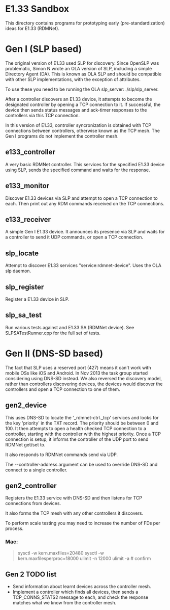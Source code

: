 # E1.33 Sandbox

This directory contains programs for prototyping early (pre-standardization)
ideas for E1.33 (RDMNet).

# Gen I (SLP based)

The original version of E1.33 used SLP for discovery. Since OpenSLP was
problematic, Simon N wrote an OLA version of SLP, including a simple Directory
Agent (DA). This is known as OLA SLP and should be compatible with other SLP
implementations, with the exception of attributes.

To use these you need to be running the OLA slp_server: ./slp/slp_server.

After a controller discovers an E1.33 device, it attempts to become the
designated controller by opening a TCP connection to it. If successful, the
device then sends status messages and ack-timer responses to the controllers
via this TCP connection.

In this version of E1.33, controller syncronization is obtained with TCP
connections between controllers, otherwise known as the TCP mesh. The Gen I
programs do not implement the controller mesh.

## e133_controller

A very basic RDMNet controller. This services for the specified E1.33 device
using SLP, sends the specified command and waits for the response.

## e133_monitor

Discover E1.33 devices via SLP and attempt to open a TCP connection to each.
Then print out any RDM commands received on the TCP connections.

## e133_receiver

A simple Gen I E1.33 device. It announces its presence via SLP and waits for a
controller to send it UDP commands, or open a TCP connection.

## slp_locate

Attempt to discover E1.33 services "service:rdmnet-device". Uses the OLA slp
daemon.

## slp_register

Register a E1.33 device in SLP.

## slp_sa_test

Run various tests against and E1.33 SA (RDMNet device). See SLPSATestRunner.cpp
for the full set of tests.

# Gen II (DNS-SD based)

The fact that SLP uses a reserved port (427) means it can't work with mobile
OSs like iOS and Android. In Nov 2013 the task group started considering using
DNS-SD instead. We also reversed the discovery model, rather than controllers
discovering devices, the devices would discover the controllers and open a TCP
connection to one of them.

## gen2_device

This uses DNS-SD to locate the '_rdmnet-ctrl._tcp' services and looks for the
key 'priority' in the TXT record. The priority should be between 0 and 100. It
then attempts to open a health checked TCP connection to a controller, starting
with the controller with the highest priority. Once a TCP connection is setup,
it informs the controller of the UDP port to send RDMNet get/set to.

It also responds to RDMNet commands send via UDP.

The --controller-address argument can be used to override DNS-SD and connect to
a single controller.

## gen2_controller

Registers the E1.33 service with DNS-SD and then listens for TCP connections
from devices.

It also forms the TCP mesh with any other controllers it discovers.

To perform scale testing you may need to increase the number of FDs per process.

### Mac:

> sysctl -w kern.maxfiles=20480
> sysctl -w kern.maxfilesperproc=18000
> ulimit -n 12000
> ulimit -a  # confirm

## Gen 2 TODO list

* Send information about learnt devices across the controller mesh.
* Implement a controller which finds all devices, then sends a TCP_CONNS_STATS2
  message to each, and check the response matches what we know from the
  controller mesh.
